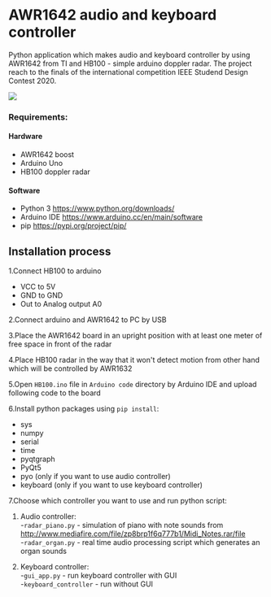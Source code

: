 # AWR1642 audio and keyboard controller
Python application which makes audio and keyboard controller by using AWR1642 from TI and HB100 - simple arduino doppler radar. The project reach to the finals of the international competition IEEE Studend Design Contest 2020.

[![](http://img.youtube.com/vi/xTY76ECc9gQ/0.jpg)](http://www.youtube.com/watch?v=xTY76ECc9gQ " AWR1642 Wireless Music Conductor by PWR Radar Team")

### Requirements:
#### Hardware
- AWR1642 boost
- Arduino Uno
- HB100 doppler radar
#### Software
- Python 3 https://www.python.org/downloads/
- Arduino IDE https://www.arduino.cc/en/main/software
- pip https://pypi.org/project/pip/
## Installation process 
1.Connect HB100 to arduino
- VCC to 5V
- GND to GND
- Out to Analog output A0

2.Connect arduino and AWR1642 to PC by USB 

3.Place the AWR1642 board in an upright position with at least one meter of free space in front of the radar
  
4.Place HB100 radar in the way that it won't detect motion from other hand which will be controlled by AWR1632
  
5.Open `HB100.ino` file in `Arduino code` directory by Arduino IDE and upload following code to the board
  
6.Install python packages using `pip install`:
 - sys
 - numpy
 - serial
 - time
 - pyqtgraph 
 - PyQt5
 - pyo (only if you want to use audio controller)
 - keyboard (only if you want to use keyboard controller)
 
 7.Choose which controller you want to use and run python script:
 1. Audio controller:  
        -`radar_piano.py` - simulation of piano with note sounds from http://www.mediafire.com/file/zp8brp1f6q777b1/Midi_Notes.rar/file  
        -`radar_organ.py` - real time audio processing script which generates an organ sounds  
        
 2. Keyboard controller:  
        -`gui_app.py` - run keyboard controller with GUI  
        -`keyboard_controller` - run without GUI




 
